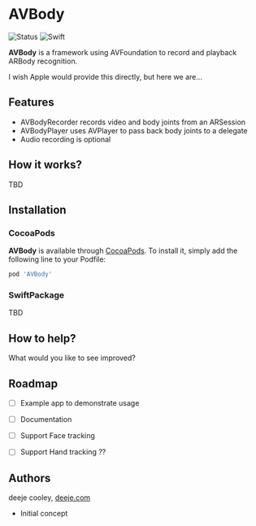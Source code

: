 # AVBody

![Status](https://img.shields.io/badge/status-alpha-orange.svg)
![Swift](https://img.shields.io/badge/swift-5.1-orange.svg)

**AVBody** is a framework using AVFoundation to record and playback ARBody recognition.

I wish Apple would provide this directly, but here we are…

## Features
* AVBodyRecorder records video and body joints from an ARSession
* AVBodyPlayer uses AVPlayer to pass back body joints to a delegate
* Audio recording is optional


## How it works?
TBD


## Installation

### CocoaPods
**AVBody** is available through [CocoaPods](http://cocoapods.org). To install it, simply add the following line to your Podfile:

```ruby
pod 'AVBody'
```

### SwiftPackage
TBD 

## How to help?
What would you like to see improved?

## Roadmap

- [ ] Example app to demonstrate usage
- [ ] Documentation
- [ ] Support Face tracking
- [ ] Support Hand tracking ??


## Authors

deeje cooley, [deeje.com](http://www.deeje.com/)
- Initial concept
